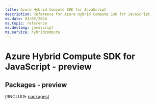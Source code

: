 ```yaml
---
title: Azure Hybrid Compute SDK for JavaScript
description: Reference for Azure Hybrid Compute SDK for JavaScript
ms.date: 03/05/2024
ms.topic: reference
ms.devlang: javascript
ms.service: hybridcompute
---
```

# Azure Hybrid Compute SDK for JavaScript - preview
## Packages - preview
[!INCLUDE [packages](hybrid-compute-index.md)]
